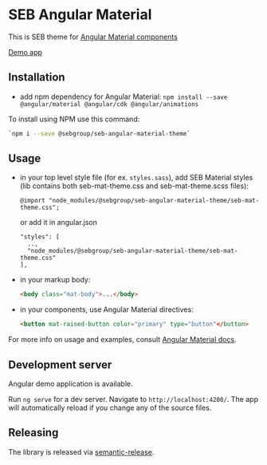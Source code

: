 # SEB Angular Material

This is SEB theme for [Angular Material components](https://material.angular.io)

[Demo app](https://sebgroup.github.io/seb-angular-material/)

## Installation

* add npm dependency for Angular Material: `npm install --save @angular/material @angular/cdk @angular/animations`

To install using NPM use this command:

```bash
`npm i --save @sebgroup/seb-angular-material-theme`
```

## Usage

* in your top level style file (for ex. `styles.sass`), add SEB Material styles (lib contains both seb-mat-theme.css and seb-mat-theme.scss files):
  ```
  @import "node_modules/@sebgroup/seb-angular-material-theme/seb-mat-theme.css";
  ```
  or add it in angular.json
  ```
  "styles": [
    ..,
    "node_modules/@sebgroup/seb-angular-material-theme/seb-mat-theme.css"
  ],
  ```
* in your markup body:
  ```html
  <body class="mat-body">...</body>
  ```
* in your components, use Angular Material directives:
  ```html
  <button mat-raised-button color="primary" type="button"</button>
  ```

For more info on usage and examples, consult [Angular Material docs](https://material.angular.io).

## Development server

Angular demo application is available.

Run `ng serve` for a dev server. Navigate to `http://localhost:4200/`. The app will automatically reload if you change any of the source files.

## Releasing

The library is released via [semantic-release](https://www.npmjs.com/package/semantic-release).
